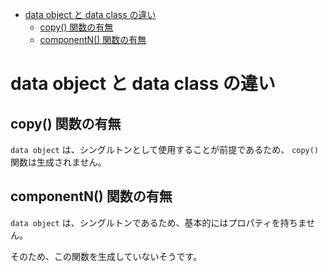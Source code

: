 - [data object と data class の違い](#data-object-と-data-class-の違い)
  - [copy() 関数の有無](#copy-関数の有無)
  - [componentN() 関数の有無](#componentn-関数の有無)


# data object と data class の違い

## copy() 関数の有無

`data object` は、シングルトンとして使用することが前提であるため、 `copy()` 関数は生成されません。


## componentN() 関数の有無

`data object` は、シングルトンであるため、基本的にはプロパティを持ちません。

そのため、この関数を生成していないそうです。




